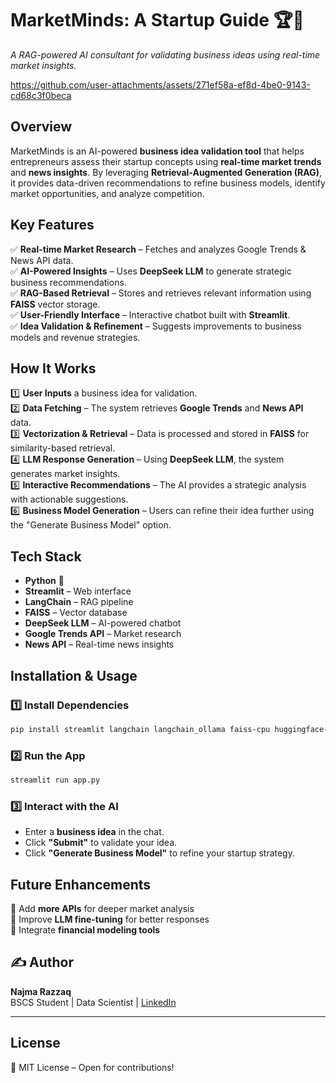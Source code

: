 
# **MarketMinds: A Startup Guide** 🏆🚀  
_A RAG-powered AI consultant for validating business ideas using real-time market insights._  

https://github.com/user-attachments/assets/271ef58a-ef8d-4be0-9143-cd68c3f0beca

## **Overview**  
MarketMinds is an AI-powered **business idea validation tool** that helps entrepreneurs assess their startup concepts using **real-time market trends** and **news insights**. By leveraging **Retrieval-Augmented Generation (RAG)**, it provides data-driven recommendations to refine business models, identify market opportunities, and analyze competition.  

## **Key Features**  
✅ **Real-time Market Research** – Fetches and analyzes Google Trends & News API data.  
✅ **AI-Powered Insights** – Uses **DeepSeek LLM** to generate strategic business recommendations.  
✅ **RAG-Based Retrieval** – Stores and retrieves relevant information using **FAISS** vector storage.  
✅ **User-Friendly Interface** – Interactive chatbot built with **Streamlit**.  
✅ **Idea Validation & Refinement** – Suggests improvements to business models and revenue strategies.  

## **How It Works**  
1️⃣ **User Inputs** a business idea for validation.  
2️⃣ **Data Fetching** – The system retrieves **Google Trends** and **News API** data.  
3️⃣ **Vectorization & Retrieval** – Data is processed and stored in **FAISS** for similarity-based retrieval.  
4️⃣ **LLM Response Generation** – Using **DeepSeek LLM**, the system generates market insights.  
5️⃣ **Interactive Recommendations** – The AI provides a strategic analysis with actionable suggestions.  
6️⃣ **Business Model Generation** – Users can refine their idea further using the "Generate Business Model" option.  

## **Tech Stack**  
- **Python** 🐍  
- **Streamlit** – Web interface  
- **LangChain** – RAG pipeline  
- **FAISS** – Vector database  
- **DeepSeek LLM** – AI-powered chatbot  
- **Google Trends API** – Market research  
- **News API** – Real-time news insights  

## **Installation & Usage**  
### **1️⃣ Install Dependencies**  
```bash
pip install streamlit langchain langchain_ollama faiss-cpu huggingface-hub pytrends requests
```
### **2️⃣ Run the App**  
```bash
streamlit run app.py
```
### **3️⃣ Interact with the AI**  
- Enter a **business idea** in the chat.  
- Click **"Submit"** to validate your idea.  
- Click **"Generate Business Model"** to refine your startup strategy.  

## **Future Enhancements**  
📌 Add **more APIs** for deeper market analysis  
📌 Improve **LLM fine-tuning** for better responses  
📌 Integrate **financial modeling tools**  

## ✍️ Author

**Najma Razzaq**  
BSCS Student | Data Scientist | [LinkedIn](https://www.linkedin.com/in/najmarazzaq)

--- 

## **License**  
📜 MIT License – Open for contributions!  

